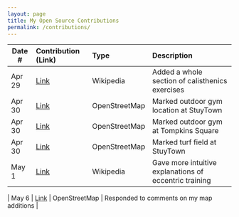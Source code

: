 ```yaml
---
layout: page
title: My Open Source Contributions
permalink: /contributions/
---
```


<!--
Type of the contribution should be "Wikipedia edit", "OpenStreet Map feature", "Documentation", "Course website", "Blog",
"Browser Add-on", etc.

The description should include a brief summary of what you did.

The link should bring us to a public page that shows your contribution. 

Replace the first row with your own contribution. 

-->





| Date #       | Contribution (Link)  | Type  | Description |
|---|:---|:---|:---|
| Apr 29   | [Link](https://en.wikipedia.org/w/index.php?title=Calisthenics&oldid=1287985487)      |  Wikipedia     |   Added a whole section of calisthenics exercises    |
| Apr 30   | [Link](https://www.openstreetmap.org/changeset/165653979)    | OpenStreetMap    |   Marked outdoor gym location at StuyTown    |
| Apr 30     | [Link](https://www.openstreetmap.org/changeset/165654055)    |  OpenStreetMap   |   Marked outdoor gym at Tompkins Square   |
|  Apr 30   |  [Link](https://www.openstreetmap.org/changeset/165654370)   | OpenStreetMap    |   Marked turf field at StuyTown   |
| May 1    | [Link](https://en.wikipedia.org/w/index.php?title=Negative_repetition&oldid=1288200580)      |   Wikipedia    |   Gave more intuitive explanations of eccentric training    |

|  May 6   |   [Link](https://www.openstreetmap.org/changeset/165653979#c1432010)      | OpenStreetMap           |   Responded to comments on my map additions        |